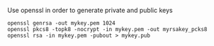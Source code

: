 Use openssl in order to generate private and public keys

```
openssl genrsa -out mykey.pem 1024
openssl pkcs8 -topk8 -nocrypt -in mykey.pem -out myrsakey_pcks8
openssl rsa -in mykey.pem -pubout > mykey.pub
```